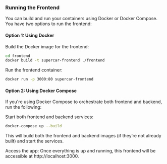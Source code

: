 ### Running the Frontend

You can build and run your containers using Docker or Docker Compose.
You have two options to run the frontend:

#### Option 1: Using Docker
Build the Docker image for the frontend:

```bash
cd frontend
docker build -t supercar-frontend ./frontend
```

Run the frontend container:

```bash
docker run -p 3000:80 supercar-frontend
```


#### Option 2: Using Docker Compose

If you're using Docker Compose to orchestrate both frontend and backend, run the following:

Start both frontend and backend services:

```bash
docker-compose up --build
```

This will build both the frontend and backend images (if they’re not already built) and start the services.

Access the app: Once everything is up and running, this frontend will be accessible at http://localhost:3000.
